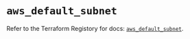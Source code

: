 # `aws_default_subnet`

Refer to the Terraform Registory for docs: [`aws_default_subnet`](https://registry.terraform.io/providers/hashicorp/aws/4.66.1/docs/resources/default_subnet).

